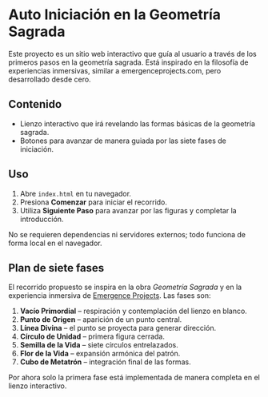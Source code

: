 # Auto Iniciación en la Geometría Sagrada

Este proyecto es un sitio web interactivo que guía al usuario a través de los primeros pasos en la geometría sagrada. Está inspirado en la filosofía de experiencias inmersivas, similar a emergenceprojects.com, pero desarrollado desde cero.

## Contenido
- Lienzo interactivo que irá revelando las formas básicas de la geometría sagrada.
- Botones para avanzar de manera guiada por las siete fases de iniciación.

## Uso
1. Abre `index.html` en tu navegador.
2. Presiona **Comenzar** para iniciar el recorrido.
3. Utiliza **Siguiente Paso** para avanzar por las figuras y completar la introducción.

No se requieren dependencias ni servidores externos; todo funciona de forma local en el navegador.

## Plan de siete fases
El recorrido propuesto se inspira en la obra *Geometría Sagrada* y en la experiencia inmersiva de [Emergence Projects](https://emergenceprojects.com). Las fases son:

1. **Vacío Primordial** – respiración y contemplación del lienzo en blanco.
2. **Punto de Origen** – aparición de un punto central.
3. **Línea Divina** – el punto se proyecta para generar dirección.
4. **Círculo de Unidad** – primera figura cerrada.
5. **Semilla de la Vida** – siete círculos entrelazados.
6. **Flor de la Vida** – expansión armónica del patrón.
7. **Cubo de Metatrón** – integración final de las formas.

Por ahora solo la primera fase está implementada de manera completa en el lienzo interactivo.

